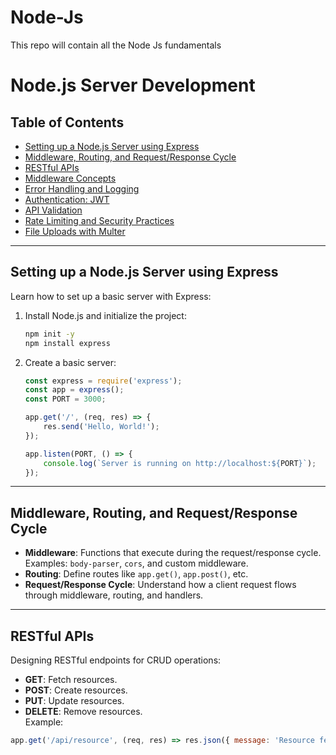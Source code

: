 # Node-Js
This repo will contain all the  Node Js fundamentals
# Node.js Server Development  

## Table of Contents  
- [Setting up a Node.js Server using Express](#setting-up-a-nodejs-server-using-express)  
- [Middleware, Routing, and Request/Response Cycle](#middleware-routing-and-requestresponse-cycle)  
- [RESTful APIs](#restful-apis)  
- [Middleware Concepts](#middleware-concepts)  
- [Error Handling and Logging](#error-handling-and-logging)  
- [Authentication: JWT](#authentication-jwt)  
- [API Validation](#api-validation)  
- [Rate Limiting and Security Practices](#rate-limiting-and-security-practices)  
- [File Uploads with Multer](#file-uploads-with-multer)  

---

## Setting up a Node.js Server using Express  
Learn how to set up a basic server with Express:  
1. Install Node.js and initialize the project:  
    ```bash  
    npm init -y  
    npm install express  
    ```  
2. Create a basic server:  
    ```javascript  
    const express = require('express');  
    const app = express();  
    const PORT = 3000;  

    app.get('/', (req, res) => {  
        res.send('Hello, World!');  
    });  

    app.listen(PORT, () => {  
        console.log(`Server is running on http://localhost:${PORT}`);  
    });  
    ```  

---

## Middleware, Routing, and Request/Response Cycle  
- **Middleware**: Functions that execute during the request/response cycle.  
    Examples: `body-parser`, `cors`, and custom middleware.  
- **Routing**: Define routes like `app.get()`, `app.post()`, etc.  
- **Request/Response Cycle**: Understand how a client request flows through middleware, routing, and handlers.  

---

## RESTful APIs  
Designing RESTful endpoints for CRUD operations:  
- **GET**: Fetch resources.  
- **POST**: Create resources.  
- **PUT**: Update resources.  
- **DELETE**: Remove resources.  
Example:  
```javascript  
app.get('/api/resource', (req, res) => res.json({ message: 'Resource fetched' }));  
